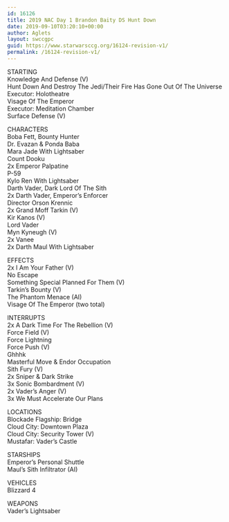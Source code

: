 ```yaml
---
id: 16126
title: 2019 NAC Day 1 Brandon Baity DS Hunt Down
date: 2019-09-10T03:20:10+00:00
author: Aglets
layout: swccgpc
guid: https://www.starwarsccg.org/16124-revision-v1/
permalink: /16124-revision-v1/
---
```

STARTING  
Knowledge And Defense (V)  
Hunt Down And Destroy The Jedi/Their Fire Has Gone Out Of The Universe  
Executor: Holotheatre  
Visage Of The Emperor  
Executor: Meditation Chamber  
Surface Defense (V)

CHARACTERS  
Boba Fett, Bounty Hunter  
Dr. Evazan & Ponda Baba  
Mara Jade With Lightsaber  
Count Dooku  
2x Emperor Palpatine  
P-59  
Kylo Ren With Lightsaber  
Darth Vader, Dark Lord Of The Sith  
2x Darth Vader, Emperor&#8217;s Enforcer  
Director Orson Krennic  
2x Grand Moff Tarkin (V)  
Kir Kanos (V)  
Lord Vader  
Myn Kyneugh (V)  
2x Vanee  
2x Darth Maul With Lightsaber

EFFECTS  
2x I Am Your Father (V)  
No Escape  
Something Special Planned For Them (V)  
Tarkin&#8217;s Bounty (V)  
The Phantom Menace (AI)  
Visage Of The Emperor (two total)

INTERRUPTS  
2x A Dark Time For The Rebellion (V)  
Force Field (V)  
Force Lightning  
Force Push (V)  
Ghhhk  
Masterful Move & Endor Occupation  
Sith Fury (V)  
2x Sniper & Dark Strike  
3x Sonic Bombardment (V)  
2x Vader&#8217;s Anger (V)  
3x We Must Accelerate Our Plans

LOCATIONS  
Blockade Flagship: Bridge  
Cloud City: Downtown Plaza  
Cloud City: Security Tower (V)  
Mustafar: Vader&#8217;s Castle

STARSHIPS  
Emperor&#8217;s Personal Shuttle  
Maul&#8217;s Sith Infiltrator (AI)

VEHICLES  
Blizzard 4

WEAPONS  
Vader&#8217;s Lightsaber